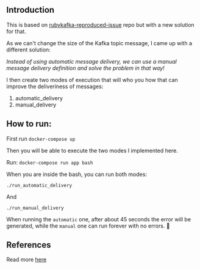 ## Introduction

This is based on [rubykafka-reproduced-issue](https://github.com/kamilsdz/rubykafka-reproduced-issue) repo but with a new solution for that.

As we can't change the size of the Kafka topic message, I came up with a different solution:

_Instead of using automatic message delivery, we can use a manual message delivery definition and solve the problem in that way!_

I then create two modes of execution that will who you how that can improve the deliveriness of messages:

1. automatic_delivery
2. manual_delivery

## How to run:

First run `docker-compose up`

Then you will be able to execute the two modes I implemented here.

Run: `docker-compose run app bash`

When you are inside the bash, you can run both modes:

`./run_automatic_delivery`

And

`./run_manual_delivery`

When running the `automatic` one, after about 45 seconds the error will be generated, while the `manual` one can run forever with no errors. :tada:

## References

Read more [here](https://www.waveinit.com/Ruby-Kafka-Buffer-Overflow-Issue/)
